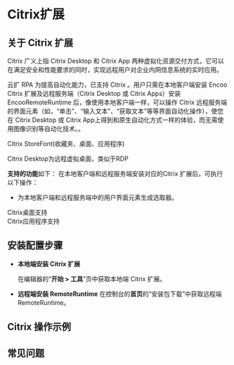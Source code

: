 # Citrix扩展

## 关于 Citrix 扩展

Citrix 广义上指 Citrix Desktop 和 Citrix App 两种虚拟化资源交付方式，它可以在满足安全和性能要求的同时，实现远程用户对企业内网信息系统的实时应用。

云扩 RPA 为提高自动化能力，已支持 Citrix 。用户只需在本地客户端安装 Encoo Citrix 扩展及远程服务端（Citrix Desktop 或 Citrix Apps）安装 EncooRemoteRuntime 后，像使用本地客户端一样，可以操作 Citrix 远程服务端的界面元素（如，“单击”、“输入文本”、“获取文本”等等界面自动化操作），使您在 Citrix Desktop 或 Citrix App上得到和原生自动化方式一样的体验，而无需使用图像识别等自动化技术。。







Citrix StoreFont(收藏夹、桌面、应用程序)

Citrix Desktop为远程虚拟桌面，类似于RDP




**支持的功能**如下：
在本地客户端和远程服务端安装对应的Citrix 扩展后，可执行以下操作：
- 为本地客户端和远程服务端中的用户界面元素生成选取器。

Citrix桌面支持    
Citrix应用程序支持



## 安装配置步骤

- **本地端安装 Citrix 扩展**


  在编辑器的“**开始 > 工具**”页中获取本地端 Citrix 扩展。


- **远程端安装 RemoteRuntime**
   在控制台的**首页**的“安装包下载”中获取远程端 RemoteRuntime。

##  Citrix 操作示例


## 常见问题